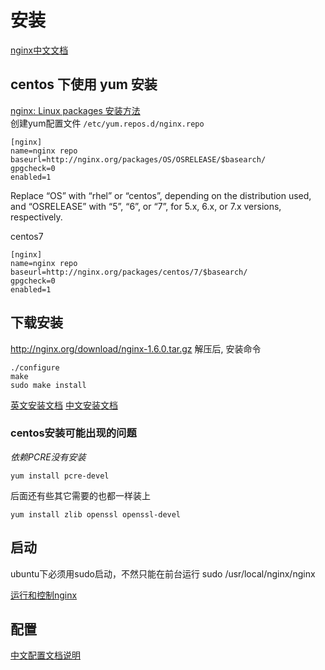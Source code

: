 # 安装

[nginx中文文档](http://www.nginx.cn/doc/index.html)
## centos 下使用 yum 安装
[nginx: Linux packages 安装方法](http://nginx.org/en/linux_packages.html#stable)  
创建yum配置文件 `/etc/yum.repos.d/nginx.repo`

	[nginx]
	name=nginx repo
	baseurl=http://nginx.org/packages/OS/OSRELEASE/$basearch/
	gpgcheck=0
	enabled=1
Replace “OS” with “rhel” or “centos”, depending on the distribution used, and “OSRELEASE” with “5”, “6”, or “7”, for 5.x, 6.x, or 7.x versions, respectively. 

centos7

	[nginx]
	name=nginx repo
	baseurl=http://nginx.org/packages/centos/7/$basearch/
	gpgcheck=0
	enabled=1

##  下载安装
http://nginx.org/download/nginx-1.6.0.tar.gz
解压后, 安装命令

    ./configure
    make
    sudo make install

[英文安装文档](http://wiki.nginx.org/Install)
[中文安装文档](http://www.nginx.cn/install)

### centos安装可能出现的问题

*依赖PCRE没有安装*

	yum install pcre-devel
后面还有些其它需要的也都一样装上

	yum install zlib openssl openssl-devel

## 启动
ubuntu下必须用sudo启动，不然只能在前台运行
sudo /usr/local/nginx/nginx

[运行和控制nginx](http://www.nginx.cn/nginxchscommandline#reload%20config)

## 配置

[中文配置文档说明](http://www.nginx.cn/76.html)

